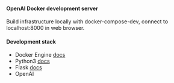 #### OpenAI Docker development server

Build infrastructure locally with docker-compose-dev, connect to localhost:8000 in web browser.


#### Development stack
- Docker Engine [docs](https://docs.docker.com/engine/)
- Python3 [docs](https://docs.python.org/3/)
- Flask [docs](https://flask.palletsprojects.com/en/2.2.x/)
- OpenAI